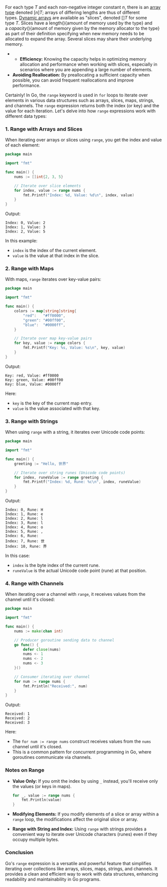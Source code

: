 
For each type _T_ and each non-negative integer constant _n_, there is an [array type](https://en.wikipedia.org/wiki/Array_data_type "Array data type") denoted [_n_]_T_; arrays of differing lengths are thus of different types. [Dynamic arrays](https://en.wikipedia.org/wiki/Dynamic_array "Dynamic array") are available as "slices", denoted []_T_ for some type _T_.  Slices have a length(){amount of memory used by the type} and a _capacity_(){amount of memory given by the memory allocator to the type}  as part of their definition specifying when new memory needs to be allocated to expand the array. Several slices may share their underlying memory.
- - **Efficiency:** Knowing the capacity helps in optimizing memory allocation and performance when working with slices, especially in scenarios where you are appending a large number of elements.
- **Avoiding Reallocation:** By preallocating a sufficient capacity when possible, you can avoid frequent reallocations and improve performance.

Certainly! In Go, the `range` keyword is used in `for` loops to iterate over elements in various data structures such as arrays, slices, maps, strings, and channels. The `range` expression returns both the index (or key) and the value for each iteration. Let's delve into how `range` expressions work with different data types:

### 1. Range with Arrays and Slices

When iterating over arrays or slices using `range`, you get the index and value of each element:

```go
package main

import "fmt"

func main() {
    nums := []int{2, 3, 5}

    // Iterate over slice elements
    for index, value := range nums {
        fmt.Printf("Index: %d, Value: %d\n", index, value)
    }
}
```

Output:
```
Index: 0, Value: 2
Index: 1, Value: 3
Index: 2, Value: 5
```

In this example:
- `index` is the index of the current element.
- `value` is the value at that index in the slice.

### 2. Range with Maps

With maps, `range` iterates over key-value pairs:

```go
package main

import "fmt"

func main() {
    colors := map[string]string{
        "red":   "#ff0000",
        "green": "#00ff00",
        "blue":  "#0000ff",
    }

    // Iterate over map key-value pairs
    for key, value := range colors {
        fmt.Printf("Key: %s, Value: %s\n", key, value)
    }
}
```

Output:
```
Key: red, Value: #ff0000
Key: green, Value: #00ff00
Key: blue, Value: #0000ff
```

Here:
- `key` is the key of the current map entry.
- `value` is the value associated with that key.

### 3. Range with Strings

When using `range` with a string, it iterates over Unicode code points:

```go
package main

import "fmt"

func main() {
    greeting := "Hello, 世界"

    // Iterate over string runes (Unicode code points)
    for index, runeValue := range greeting {
        fmt.Printf("Index: %d, Rune: %c\n", index, runeValue)
    }
}
```

Output:
```
Index: 0, Rune: H
Index: 1, Rune: e
Index: 2, Rune: l
Index: 3, Rune: l
Index: 4, Rune: o
Index: 5, Rune: ,
Index: 6, Rune:  
Index: 7, Rune: 世
Index: 10, Rune: 界
```

In this case:
- `index` is the byte index of the current rune.
- `runeValue` is the actual Unicode code point (rune) at that position.

### 4. Range with Channels

When iterating over a channel with `range`, it receives values from the channel until it's closed:

```go
package main

import "fmt"

func main() {
    nums := make(chan int)

    // Producer goroutine sending data to channel
    go func() {
        defer close(nums)
        nums <- 1
        nums <- 2
        nums <- 3
    }()

    // Consumer iterating over channel
    for num := range nums {
        fmt.Println("Received:", num)
    }
}
```

Output:
```
Received: 1
Received: 2
Received: 3
```

Here:
- The `for num := range nums` construct receives values from the `nums` channel until it's closed.
- This is a common pattern for concurrent programming in Go, where goroutines communicate via channels.

### Notes on Range

- **Value Only:** If you omit the index by using `_` instead, you'll receive only the values (or keys in maps).

  ```go
  for _, value := range nums {
      fmt.Println(value)
  }
  ```

- **Modifying Elements:** If you modify elements of a slice or array within a `range` loop, the modifications affect the original slice or array.

- **Range with String and Index:** Using `range` with strings provides a convenient way to iterate over Unicode characters (runes) even if they occupy multiple bytes.

### Conclusion

Go's `range` expression is a versatile and powerful feature that simplifies iterating over collections like arrays, slices, maps, strings, and channels. It provides a clean and efficient way to work with data structures, enhancing readability and maintainability in Go programs.
